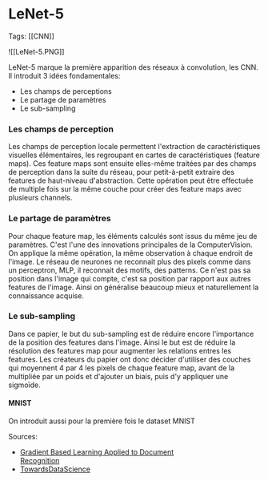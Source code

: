 # LeNet-5
Tags:
[[CNN]]

![[LeNet-5.PNG]]

LeNet-5 marque la première apparition des réseaux à convolution, les CNN. Il introduit 3 idées fondamentales:
- Les champs de perceptions
- Le partage de paramètres
- Le sub-sampling

### Les champs de perception
Les champs de perception locale permettent l'extraction de caractéristiques visuelles élémentaires, les regroupant en cartes de caractéristiques (feature maps). Ces feature maps sont ensuite elles-même traitées par des champs de perception dans la suite du réseau, pour petit-à-petit extraire des features de haut-niveau d'abstraction. Cette opération peut être effectuée de multiple fois sur la même couche pour créer des feature maps avec plusieurs channels.
### Le partage de paramètres
Pour chaque feature map, les éléments calculés sont issus du même jeu de paramètres. C'est l'une des innovations principales de la ComputerVision. On applique la même opération, la même observation à chaque endroit de l'image. Le réseau de neurones ne reconnait plus des pixels comme dans un perceptron, MLP, il reconnait des motifs, des patterns. Ce n'est pas sa position dans l'image qui compte, c'est sa position par rapport aux autres features de l'image. Ainsi on généralise beaucoup mieux et naturellement la connaissance acquise.
### Le sub-sampling
Dans ce papier, le but du sub-sampling est de réduire encore l'importance de la position des features dans l'image. Ainsi le but est de réduire la résolution des features map pour augmenter les relations entres les features. Les créateurs du papier ont donc décider d'utiliser des couches qui moyennent 4 par 4 les pixels de chaque feature map, avant de la multipliée par un poids et d'ajouter un biais, puis d'y appliquer une sigmoïde.


#### MNIST
On introduit aussi pour la première fois le dataset MNIST

Sources:
- [Gradient Based Learning Applied to Document  
Recognition](http://vision.stanford.edu/cs598_spring07/papers/Lecun98.pdf)
- [TowardsDataScience](https://towardsdatascience.com/understanding-and-implementing-lenet-5-cnn-architecture-deep-learning-a2d531ebc342)